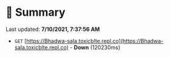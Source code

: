 # 📖 Summary
Last updated: **7/10/2021, 7:37:56 AM**

- `GET` [https://Bhadwa-sala.toxicblte.repl.co](https://Bhadwa-sala.toxicblte.repl.co) - **Down** (120230ms)
